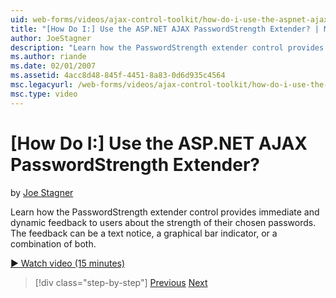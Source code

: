 ```yaml
---
uid: web-forms/videos/ajax-control-toolkit/how-do-i-use-the-aspnet-ajax-passwordstrength-extender
title: "[How Do I:] Use the ASP.NET AJAX PasswordStrength Extender? | Microsoft Docs"
author: JoeStagner
description: "Learn how the PasswordStrength extender control provides immediate and dynamic feedback to users about the strength of their chosen passwords. The feedback c..."
ms.author: riande
ms.date: 02/01/2007
ms.assetid: 4acc8d48-845f-4451-8a83-0d6d935c4564
msc.legacyurl: /web-forms/videos/ajax-control-toolkit/how-do-i-use-the-aspnet-ajax-passwordstrength-extender
msc.type: video
---
```

# [How Do I:] Use the ASP.NET AJAX PasswordStrength Extender?

by [Joe Stagner](https://github.com/JoeStagner)

Learn how the PasswordStrength extender control provides immediate and dynamic feedback to users about the strength of their chosen passwords. The feedback can be a text notice, a graphical bar indicator, or a combination of both.

[&#9654; Watch video (15 minutes)](https://channel9.msdn.com/Blogs/ASP-NET-Site-Videos/how-do-i-use-the-aspnet-ajax-passwordstrength-extender)

> [!div class="step-by-step"]
> [Previous](how-do-i-use-the-aspnet-ajax-dropshadow-extender.md)
> [Next](how-do-i-get-started-with-the-aspnet-ajax-animation-extender-control.md)
